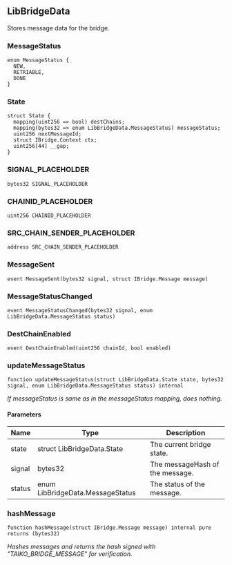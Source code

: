 ## LibBridgeData

Stores message data for the bridge.

### MessageStatus

```solidity
enum MessageStatus {
  NEW,
  RETRIABLE,
  DONE
}

```

### State

```solidity
struct State {
  mapping(uint256 => bool) destChains;
  mapping(bytes32 => enum LibBridgeData.MessageStatus) messageStatus;
  uint256 nextMessageId;
  struct IBridge.Context ctx;
  uint256[44] __gap;
}
```

### SIGNAL_PLACEHOLDER

```solidity
bytes32 SIGNAL_PLACEHOLDER
```

### CHAINID_PLACEHOLDER

```solidity
uint256 CHAINID_PLACEHOLDER
```

### SRC_CHAIN_SENDER_PLACEHOLDER

```solidity
address SRC_CHAIN_SENDER_PLACEHOLDER
```

### MessageSent

```solidity
event MessageSent(bytes32 signal, struct IBridge.Message message)
```

### MessageStatusChanged

```solidity
event MessageStatusChanged(bytes32 signal, enum LibBridgeData.MessageStatus status)
```

### DestChainEnabled

```solidity
event DestChainEnabled(uint256 chainId, bool enabled)
```

### updateMessageStatus

```solidity
function updateMessageStatus(struct LibBridgeData.State state, bytes32 signal, enum LibBridgeData.MessageStatus status) internal
```

_If messageStatus is same as in the messageStatus mapping,
does nothing._

#### Parameters

| Name   | Type                             | Description                     |
| ------ | -------------------------------- | ------------------------------- |
| state  | struct LibBridgeData.State       | The current bridge state.       |
| signal | bytes32                          | The messageHash of the message. |
| status | enum LibBridgeData.MessageStatus | The status of the message.      |

### hashMessage

```solidity
function hashMessage(struct IBridge.Message message) internal pure returns (bytes32)
```

_Hashes messages and returns the hash signed with
"TAIKO_BRIDGE_MESSAGE" for verification._
